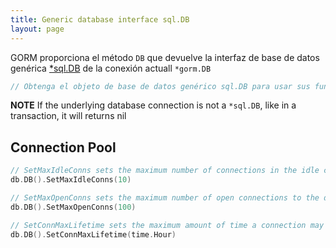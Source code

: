 ```yaml
---
title: Generic database interface sql.DB
layout: page
---
```

GORM proporciona el método `DB` que devuelve la interfaz de base de datos genérica [*sql.DB](http://golang.org/pkg/database/sql/#DB) de la conexión actuall `*gorm.DB`

```go
// Obtenga el objeto de base de datos genérico sql.DB para usar sus funciones db.DB() // Ping db.DB().Ping()
```

**NOTE** If the underlying database connection is not a `*sql.DB`, like in a transaction, it will returns nil

## Connection Pool

```go
// SetMaxIdleConns sets the maximum number of connections in the idle connection pool.
db.DB().SetMaxIdleConns(10)

// SetMaxOpenConns sets the maximum number of open connections to the database.
db.DB().SetMaxOpenConns(100)

// SetConnMaxLifetime sets the maximum amount of time a connection may be reused.
db.DB().SetConnMaxLifetime(time.Hour)
```